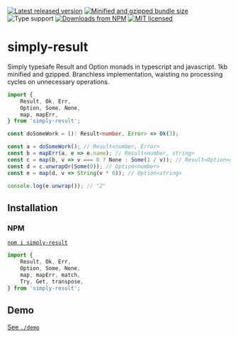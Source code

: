 [![Latest released version](https://img.shields.io/npm/v/simply-result)](https://www.npmjs.com/package/simply-result)
[![Minified and gzipped bundle size](https://img.shields.io/bundlephobia/minzip/simply-result)](https://bundlephobia.com/package/simply-result)
![Type support](https://img.shields.io/npm/types/simply-result)
[![Downloads from NPM](https://img.shields.io/npm/dm/simply-result?label=downloads%20npm)](https://www.npmjs.com/package/simply-result)
[![MIT licensed](https://img.shields.io/npm/l/simply-result)](./LICENSE)

# simply-result

Simply typesafe Result and Option monads in typescript and javascript. 1kb minified and gzipped. Branchless implementation, waisting no processing cycles on unnecessary operations.

```ts
import {
    Result, Ok, Err,
    Option, Some, None,
    map, mapErr,
} from 'simply-result';

const doSomeWork = (): Result<number, Error> => Ok(3);

const a = doSomeWork(); // Result<number, Error>
const b = mapErr(a, e => e.name); // Result<number, string>
const c = map(b, v => v === 0 ? None : Some(1 / v)); // Result<Option<number>, string>
const d = c.unwrapOr(Some(0)); // Option<number>
const e = map(d, v => String(v * 6)); // Option<string>

console.log(e.unwrap()); // "2"
```

## Installation

### NPM

[`npm i simply-result`](https://www.npmjs.com/package/simply-result)

```ts
import {
    Result, Ok, Err,
    Option, Some, None,
    map, mapErr, match,
    Try, Get, transpose,
} from 'simply-result';
```

## Demo

[See `./demo`](./demo/)
